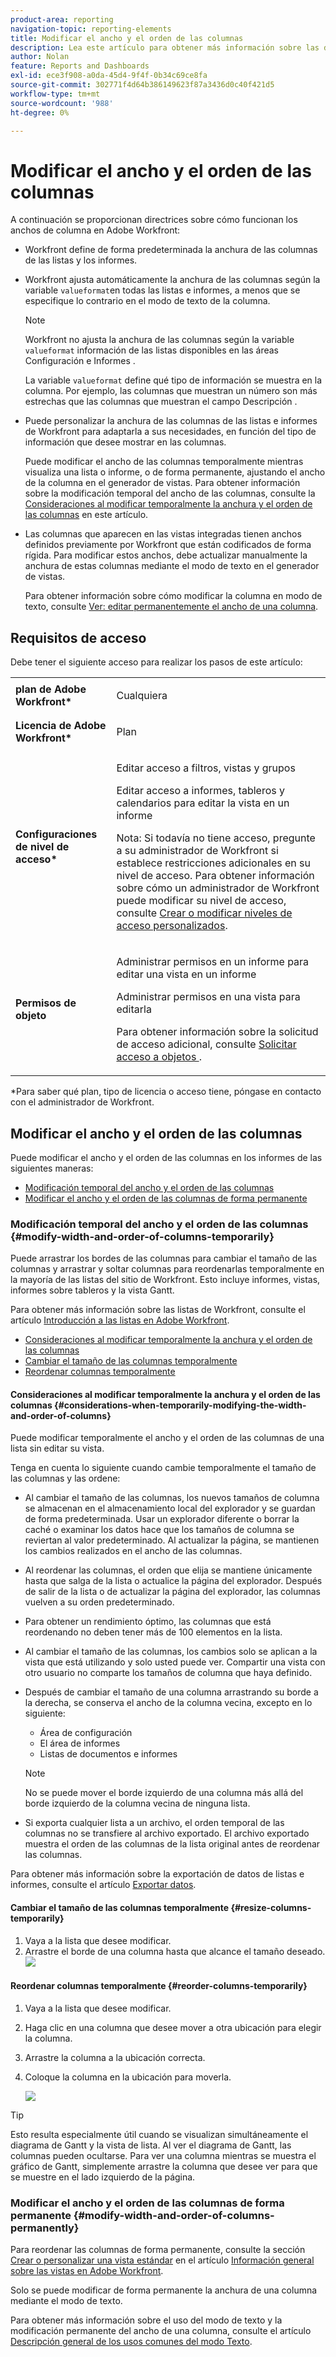 ```yaml
---
product-area: reporting
navigation-topic: reporting-elements
title: Modificar el ancho y el orden de las columnas
description: Lea este artículo para obtener más información sobre las directrices de anchura de columna y cómo cambiar el ancho y el orden de las columnas en Workfront.
author: Nolan
feature: Reports and Dashboards
exl-id: ece3f908-a0da-45d4-9f4f-0b34c69ce8fa
source-git-commit: 302771f4d64b386149623f87a3436d0c40f421d5
workflow-type: tm+mt
source-wordcount: '988'
ht-degree: 0%

---
```


# Modificar el ancho y el orden de las columnas

A continuación se proporcionan directrices sobre cómo funcionan los anchos de columna en Adobe Workfront:

* Workfront define de forma predeterminada la anchura de las columnas de las listas y los informes.
* Workfront ajusta automáticamente la anchura de las columnas según la variable `valueformat`en todas las listas e informes, a menos que se especifique lo contrario en el modo de texto de la columna.

   >[!NOTE]
   >
   >Workfront no ajusta la anchura de las columnas según la variable `valueformat` información de las listas disponibles en las áreas Configuración e Informes .

   La variable `valueformat` define qué tipo de información se muestra en la columna. Por ejemplo, las columnas que muestran un número son más estrechas que las columnas que muestran el campo Descripción .

* Puede personalizar la anchura de las columnas de las listas e informes de Workfront para adaptarla a sus necesidades, en función del tipo de información que desee mostrar en las columnas.

   Puede modificar el ancho de las columnas temporalmente mientras visualiza una lista o informe, o de forma permanente, ajustando el ancho de la columna en el generador de vistas. Para obtener información sobre la modificación temporal del ancho de las columnas, consulte la [Consideraciones al modificar temporalmente la anchura y el orden de las columnas](#considerations-when-temporarily-modifying-the-width-and-order-of-columns) en este artículo.

* Las columnas que aparecen en las vistas integradas tienen anchos definidos previamente por Workfront que están codificados de forma rígida. Para modificar estos anchos, debe actualizar manualmente la anchura de estas columnas mediante el modo de texto en el generador de vistas.

   Para obtener información sobre cómo modificar la columna en modo de texto, consulte [Ver: editar permanentemente el ancho de una columna](../../../reports-and-dashboards/reports/custom-view-filter-grouping-samples/view-edit-column-width-permanently.md).

## Requisitos de acceso

Debe tener el siguiente acceso para realizar los pasos de este artículo:

<table style="table-layout:auto"> 
 <col> 
 <col> 
 <tbody> 
  <tr> 
   <td role="rowheader"><strong>plan de Adobe Workfront*</strong></td> 
   <td> <p>Cualquiera</p> </td> 
  </tr> 
  <tr> 
   <td role="rowheader"><strong>Licencia de Adobe Workfront*</strong></td> 
   <td> <p>Plan </p> </td> 
  </tr> 
  <tr> 
   <td role="rowheader"><strong>Configuraciones de nivel de acceso*</strong></td> 
   <td> <p>Editar acceso a filtros, vistas y grupos</p> <p>Editar acceso a informes, tableros y calendarios para editar la vista en un informe</p> <p>Nota: Si todavía no tiene acceso, pregunte a su administrador de Workfront si establece restricciones adicionales en su nivel de acceso. Para obtener información sobre cómo un administrador de Workfront puede modificar su nivel de acceso, consulte <a href="../../../administration-and-setup/add-users/configure-and-grant-access/create-modify-access-levels.md" class="MCXref xref">Crear o modificar niveles de acceso personalizados</a>.</p> </td> 
  </tr> 
  <tr> 
   <td role="rowheader"><strong>Permisos de objeto</strong></td> 
   <td> <p>Administrar permisos en un informe para editar una vista en un informe</p> <p>Administrar permisos en una vista para editarla</p> <p>Para obtener información sobre la solicitud de acceso adicional, consulte <a href="../../../workfront-basics/grant-and-request-access-to-objects/request-access.md" class="MCXref xref">Solicitar acceso a objetos </a>.</p> </td> 
  </tr> 
 </tbody> 
</table>

&#42;Para saber qué plan, tipo de licencia o acceso tiene, póngase en contacto con el administrador de Workfront.

## Modificar el ancho y el orden de las columnas

Puede modificar el ancho y el orden de las columnas en los informes de las siguientes maneras:

* [Modificación temporal del ancho y el orden de las columnas](#modify-width-and-order-of-columns-temporarily)
* [Modificar el ancho y el orden de las columnas de forma permanente](#modify-width-and-order-of-columns-permanently)

### Modificación temporal del ancho y el orden de las columnas {#modify-width-and-order-of-columns-temporarily}

Puede arrastrar los bordes de las columnas para cambiar el tamaño de las columnas y arrastrar y soltar columnas para reordenarlas temporalmente en la mayoría de las listas del sitio de Workfront. Esto incluye informes, vistas, informes sobre tableros y la vista Gantt.

Para obtener más información sobre las listas de Workfront, consulte el artículo [Introducción a las listas en Adobe Workfront](../../../workfront-basics/navigate-workfront/use-lists/view-items-in-a-list.md).

* [Consideraciones al modificar temporalmente la anchura y el orden de las columnas](#considerations-when-temporarily-modifying-the-width-and-order-of-columns)
* [Cambiar el tamaño de las columnas temporalmente](#resize-columns-temporarily)
* [Reordenar columnas temporalmente](#reorder-columns-temporarily)

#### Consideraciones al modificar temporalmente la anchura y el orden de las columnas {#considerations-when-temporarily-modifying-the-width-and-order-of-columns}

Puede modificar temporalmente el ancho y el orden de las columnas de una lista sin editar su vista.

Tenga en cuenta lo siguiente cuando cambie temporalmente el tamaño de las columnas y las ordene:

* Al cambiar el tamaño de las columnas, los nuevos tamaños de columna se almacenan en el almacenamiento local del explorador y se guardan de forma predeterminada. Usar un explorador diferente o borrar la caché o examinar los datos hace que los tamaños de columna se reviertan al valor predeterminado. Al actualizar la página, se mantienen los cambios realizados en el ancho de las columnas.
* Al reordenar las columnas, el orden que elija se mantiene únicamente hasta que salga de la lista o actualice la página del explorador. Después de salir de la lista o de actualizar la página del explorador, las columnas vuelven a su orden predeterminado.
* Para obtener un rendimiento óptimo, las columnas que está reordenando no deben tener más de 100 elementos en la lista.
* Al cambiar el tamaño de las columnas, los cambios solo se aplican a la vista que está utilizando y solo usted puede ver. Compartir una vista con otro usuario no comparte los tamaños de columna que haya definido.
* Después de cambiar el tamaño de una columna arrastrando su borde a la derecha, se conserva el ancho de la columna vecina, excepto en lo siguiente:

   * Área de configuración
   * El área de informes
   * Listas de documentos e informes

   >[!NOTE]
   >
   >No se puede mover el borde izquierdo de una columna más allá del borde izquierdo de la columna vecina de ninguna lista.

* Si exporta cualquier lista a un archivo, el orden temporal de las columnas no se transfiere al archivo exportado. El archivo exportado muestra el orden de las columnas de la lista original antes de reordenar las columnas.

Para obtener más información sobre la exportación de datos de listas e informes, consulte el artículo [Exportar datos](../../../reports-and-dashboards/reports/creating-and-managing-reports/export-data.md).

#### Cambiar el tamaño de las columnas temporalmente {#resize-columns-temporarily}

1. Vaya a la lista que desee modificar.
1. Arrastre el borde de una columna hasta que alcance el tamaño deseado.\
   ![](assets/column-resize-350x124.png)

#### Reordenar columnas temporalmente {#reorder-columns-temporarily}

1. Vaya a la lista que desee modificar.
1. Haga clic en una columna que desee mover a otra ubicación para elegir la columna.
1. Arrastre la columna a la ubicación correcta.
1. Coloque la columna en la ubicación para moverla.

   ![](assets/column-reorder-350x118.png)

>[!TIP]
>
>Esto resulta especialmente útil cuando se visualizan simultáneamente el diagrama de Gantt y la vista de lista. Al ver el diagrama de Gantt, las columnas pueden ocultarse. Para ver una columna mientras se muestra el gráfico de Gantt, simplemente arrastre la columna que desee ver para que se muestre en el lado izquierdo de la página.

### Modificar el ancho y el orden de las columnas de forma permanente {#modify-width-and-order-of-columns-permanently}

Para reordenar las columnas de forma permanente, consulte la sección [Crear o personalizar una vista estándar](../../../reports-and-dashboards/reports/reporting-elements/views-overview.md#customizing-a-standard-view) en el artículo [Información general sobre las vistas en Adobe Workfront](../../../reports-and-dashboards/reports/reporting-elements/views-overview.md).

Solo se puede modificar de forma permanente la anchura de una columna mediante el modo de texto.

Para obtener más información sobre el uso del modo de texto y la modificación permanente del ancho de una columna, consulte el artículo [Descripción general de los usos comunes del modo Texto](../../../reports-and-dashboards/reports/text-mode/understand-common-uses-text-mode.md).
